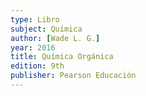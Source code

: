 ```yaml
---
type: Libro
subject: Química
author: [Wade L. G.]
year: 2016
title: Química Orgánica
edition: 9th
publisher: Pearson Educación
---
```

